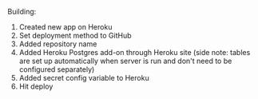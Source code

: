 Building:

1. Created new app on Heroku
2. Set deployment method to GitHub
3. Added repository name
4. Added Heroku Postgres add-on through Heroku site (side note: tables are set up automatically when server is run and don't need to be configured separately)
5. Added secret config variable to Heroku
6. Hit deploy